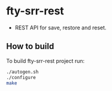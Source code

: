 # fty-srr-rest

* REST API for save, restore and reset.

## How to build

To build fty-srr-rest project run:

```bash
./autogen.sh
./configure
make
```
